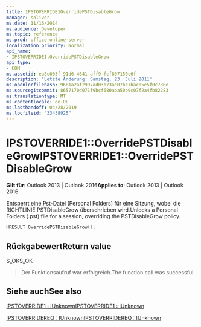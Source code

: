 ```yaml
---
title: IPSTOVERRIDE1OverridePSTDisableGrow
manager: soliver
ms.date: 11/16/2014
ms.audience: Developer
ms.topic: reference
ms.prod: office-online-server
localization_priority: Normal
api_name:
- IPSTOVERRIDE1.OverridePSTDisableGrow
api_type:
- COM
ms.assetid: ea8c003f-91d6-4641-aff9-fcf807150c6f
description: 'Letzte Änderung: Samstag, 23. Juli 2011'
ms.openlocfilehash: 9681a2af2997ad03b73ae07bc7bac05e5f0c780e
ms.sourcegitcommit: 8657170d071f9bcf680aba50b9c07f2a4fb82283
ms.translationtype: MT
ms.contentlocale: de-DE
ms.lasthandoff: 04/28/2019
ms.locfileid: "33438925"
---
```

# <a name="ipstoverride1overridepstdisablegrow"></a><span data-ttu-id="1dd6c-103">IPSTOVERRIDE1::OverridePSTDisableGrow</span><span class="sxs-lookup"><span data-stu-id="1dd6c-103">IPSTOVERRIDE1::OverridePSTDisableGrow</span></span>

  
  
<span data-ttu-id="1dd6c-104">**Gilt für**: Outlook 2013 | Outlook 2016</span><span class="sxs-lookup"><span data-stu-id="1dd6c-104">**Applies to**: Outlook 2013 | Outlook 2016</span></span> 
  
<span data-ttu-id="1dd6c-105">Entsperrt eine Pst-Datei (Personal Folders) für eine Sitzung, wobei die RICHTLINIE PSTDisableGrow überschrieben wird.</span><span class="sxs-lookup"><span data-stu-id="1dd6c-105">Unlocks a Personal Folders (.pst) file for a session, overriding the PSTDisableGrow policy.</span></span>
  
```cpp
HRESULT OverridePSTDisableGrow();
```

## <a name="return-value"></a><span data-ttu-id="1dd6c-106">Rückgabewert</span><span class="sxs-lookup"><span data-stu-id="1dd6c-106">Return value</span></span>

<span data-ttu-id="1dd6c-107">S_OK</span><span class="sxs-lookup"><span data-stu-id="1dd6c-107">S_OK</span></span>
  
> <span data-ttu-id="1dd6c-108">Der Funktionsaufruf war erfolgreich.</span><span class="sxs-lookup"><span data-stu-id="1dd6c-108">The function call was successful.</span></span>
    
## <a name="see-also"></a><span data-ttu-id="1dd6c-109">Siehe auch</span><span class="sxs-lookup"><span data-stu-id="1dd6c-109">See also</span></span>



[<span data-ttu-id="1dd6c-110">IPSTOVERRIDE1 : IUnknown</span><span class="sxs-lookup"><span data-stu-id="1dd6c-110">IPSTOVERRIDE1 : IUnknown</span></span>](ipstoverride1iunknown.md)
  
[<span data-ttu-id="1dd6c-111">IPSTOVERRIDEREQ : IUnknown</span><span class="sxs-lookup"><span data-stu-id="1dd6c-111">IPSTOVERRIDEREQ : IUnknown</span></span>](ipstoverridereqiunknown.md)

